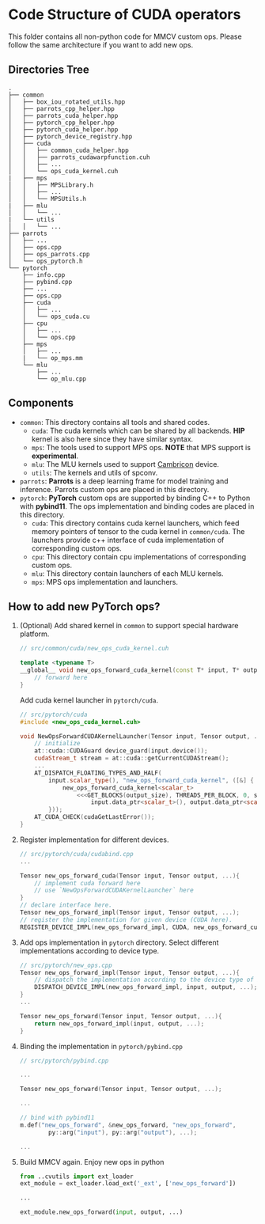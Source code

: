 # Code Structure of CUDA operators

This folder contains all non-python code for MMCV custom ops. Please follow the same architecture if you want to add new ops.

## Directories Tree

```folder
.
├── common
│   ├── box_iou_rotated_utils.hpp
│   ├── parrots_cpp_helper.hpp
│   ├── parrots_cuda_helper.hpp
│   ├── pytorch_cpp_helper.hpp
│   ├── pytorch_cuda_helper.hpp
│   ├── pytorch_device_registry.hpp
│   ├── cuda
│   │   ├── common_cuda_helper.hpp
│   │   ├── parrots_cudawarpfunction.cuh
│   │   ├── ...
│   │   └── ops_cuda_kernel.cuh
|   ├── mps
│   │   ├── MPSLibrary.h
│   │   ├── ...
│   │   └── MPSUtils.h
|   ├── mlu
│   │   └── ...
|   └── utils
│   │   └── ...
├── parrots
│   ├── ...
│   ├── ops.cpp
│   ├── ops_parrots.cpp
│   └── ops_pytorch.h
└── pytorch
    ├── info.cpp
    ├── pybind.cpp
    ├── ...
    ├── ops.cpp
    ├── cuda
    │   ├── ...
    │   └── ops_cuda.cu
    ├── cpu
    │   ├── ...
    │   └── ops.cpp
    ├── mps
    │   ├── ...
    |   └── op_mps.mm
    └── mlu
        ├── ...
        └── op_mlu.cpp
```

## Components

- `common`: This directory contains all tools and shared codes.
  - `cuda`: The cuda kernels which can be shared by all backends. **HIP** kernel is also here since they have similar syntax.
  - `mps`: The tools used to support MPS ops. **NOTE** that MPS support is **experimental**.
  - `mlu`: The MLU kernels used to support [Cambricon](https://www.cambricon.com/) device.
  - `utils`: The kernels and utils of spconv.
- `parrots`: **Parrots** is a deep learning frame for model training and inference. Parrots custom ops are placed in this directory.
- `pytorch`: **PyTorch** custom ops are supported by binding C++ to Python with **pybind11**. The ops implementation and binding codes are placed in this directory.
  - `cuda`: This directory contains cuda kernel launchers, which feed memory pointers of tensor to the cuda kernel in `common/cuda`. The launchers provide c++ interface of cuda implementation of corresponding custom ops.
  - `cpu`: This directory contain cpu implementations of corresponding custom ops.
  - `mlu`: This directory contain launchers of each MLU kernels.
  - `mps`: MPS ops implementation and launchers.

## How to add new PyTorch ops?

1. (Optional) Add shared kernel in `common` to support special hardware platform.

   ```c++
   // src/common/cuda/new_ops_cuda_kernel.cuh

   template <typename T>
   __global__ void new_ops_forward_cuda_kernel(const T* input, T* output, ...) {
       // forward here
   }

   ```

   Add cuda kernel launcher in `pytorch/cuda`.

   ```c++
   // src/pytorch/cuda
   #include <new_ops_cuda_kernel.cuh>

   void NewOpsForwardCUDAKernelLauncher(Tensor input, Tensor output, ...){
       // initialize
       at::cuda::CUDAGuard device_guard(input.device());
       cudaStream_t stream = at::cuda::getCurrentCUDAStream();
       ...
       AT_DISPATCH_FLOATING_TYPES_AND_HALF(
           input.scalar_type(), "new_ops_forward_cuda_kernel", ([&] {
               new_ops_forward_cuda_kernel<scalar_t>
                   <<<GET_BLOCKS(output_size), THREADS_PER_BLOCK, 0, stream>>>(
                       input.data_ptr<scalar_t>(), output.data_ptr<scalar_t>(),...);
           }));
       AT_CUDA_CHECK(cudaGetLastError());
   }
   ```

2. Register implementation for different devices.

   ```c++
   // src/pytorch/cuda/cudabind.cpp
   ...

   Tensor new_ops_forward_cuda(Tensor input, Tensor output, ...){
       // implement cuda forward here
       // use `NewOpsForwardCUDAKernelLauncher` here
   }
   // declare interface here.
   Tensor new_ops_forward_impl(Tensor input, Tensor output, ...);
   // register the implementation for given device (CUDA here).
   REGISTER_DEVICE_IMPL(new_ops_forward_impl, CUDA, new_ops_forward_cuda);
   ```

3. Add ops implementation in `pytorch` directory. Select different implementations according to device type.

   ```c++
   // src/pytorch/new_ops.cpp
   Tensor new_ops_forward_impl(Tensor input, Tensor output, ...){
       // dispatch the implementation according to the device type of input.
       DISPATCH_DEVICE_IMPL(new_ops_forward_impl, input, output, ...);
   }
   ...

   Tensor new_ops_forward(Tensor input, Tensor output, ...){
       return new_ops_forward_impl(input, output, ...);
   }
   ```

4. Binding the implementation in `pytorch/pybind.cpp`

   ```c++
   // src/pytorch/pybind.cpp

   ...

   Tensor new_ops_forward(Tensor input, Tensor output, ...);

   ...

   // bind with pybind11
   m.def("new_ops_forward", &new_ops_forward, "new_ops_forward",
           py::arg("input"), py::arg("output"), ...);

   ...

   ```

5. Build MMCV again. Enjoy new ops in python

   ```python
   from ..cvutils import ext_loader
   ext_module = ext_loader.load_ext('_ext', ['new_ops_forward'])

   ...

   ext_module.new_ops_forward(input, output, ...)

   ```
